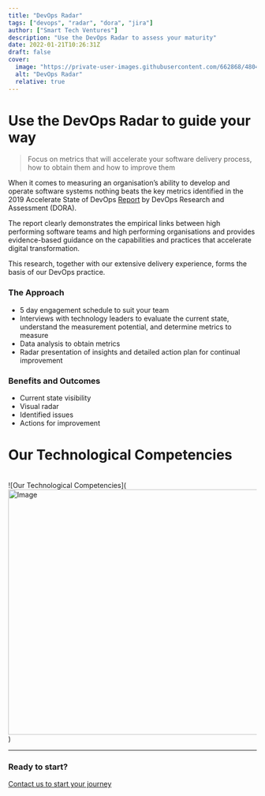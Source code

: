 ```yaml
---
title: "DevOps Radar"
tags: ["devops", "radar", "dora", "jira"]
author: ["Smart Tech Ventures"]
description: "Use the DevOps Radar to assess your maturity"
date: 2022-01-21T10:26:31Z
draft: false
cover:
  image: "https://private-user-images.githubusercontent.com/662868/480492803-0e1de57f-b780-4426-8bdc-ba3b29c7aadd.png?jwt=eyJ0eXAiOiJKV1QiLCJhbGciOiJIUzI1NiJ9.eyJpc3MiOiJnaXRodWIuY29tIiwiYXVkIjoicmF3LmdpdGh1YnVzZXJjb250ZW50LmNvbSIsImtleSI6ImtleTUiLCJleHAiOjE3NTU3Nzg3MTcsIm5iZiI6MTc1NTc3ODQxNywicGF0aCI6Ii82NjI4NjgvNDgwNDkyODAzLTBlMWRlNTdmLWI3ODAtNDQyNi04YmRjLWJhM2IyOWM3YWFkZC5wbmc_WC1BbXotQWxnb3JpdGhtPUFXUzQtSE1BQy1TSEEyNTYmWC1BbXotQ3JlZGVudGlhbD1BS0lBVkNPRFlMU0E1M1BRSzRaQSUyRjIwMjUwODIxJTJGdXMtZWFzdC0xJTJGczMlMkZhd3M0X3JlcXVlc3QmWC1BbXotRGF0ZT0yMDI1MDgyMVQxMjEzMzdaJlgtQW16LUV4cGlyZXM9MzAwJlgtQW16LVNpZ25hdHVyZT1jMzViY2NkNDJiNTgzYzM5MjNhMWZhODliZjg3YWFmNWNkZTFkY2E5YzkwM2EwZTY1NjlmYTcxNWE3NjY4MWZlJlgtQW16LVNpZ25lZEhlYWRlcnM9aG9zdCJ9.s0k37umY3tAkVVOUoBOUny9aeYvHAxRM3sPCEGAER-Y"
  alt: "DevOps Radar"
  relative: true
---
```


# Use the DevOps Radar to guide your way

> Focus on metrics that will accelerate your software delivery process, how to obtain them and how to improve them

When it comes to measuring an organisation’s ability to develop and operate software systems nothing beats the key metrics identified in the 2019 Accelerate State of DevOps [Report](https://services.google.com/fh/files/misc/state-of-devops-2019.pdf) by DevOps Research and Assessment (DORA).

The report clearly demonstrates the empirical links between high performing software teams and high performing organisations and provides evidence-based guidance on the capabilities and practices that accelerate digital transformation.

This research, together with our extensive delivery experience, forms the basis of our DevOps practice.

### The Approach

- 5 day engagement schedule to suit your team
- Interviews with technology leaders to evaluate the current state, understand the measurement potential, and determine metrics to measure
- Data analysis to obtain metrics
- Radar presentation of insights and detailed action plan for continual improvement

### Benefits and Outcomes

- Current state visibility
- Visual radar
- Identified issues
- Actions for improvement

# Our Technological Competencies

<br />
![Our Technological Competencies](<img width="878" height="497" alt="Image" src="https://github.com/user-attachments/assets/0863a4fa-501b-46ff-8433-e7ee246ded48" />)

<br />
<hr />

### Ready to start?

[Contact us to start your journey](https://smarttechventures.au/contact/)
